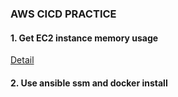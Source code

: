 ### AWS CICD PRACTICE
#### 1. Get EC2 instance memory usage
[Detail](./actions/init.md)  
#### 2. Use ansible ssm and docker install